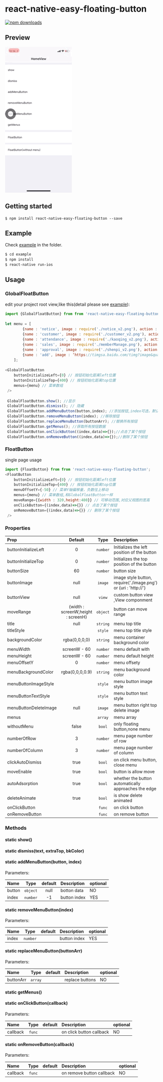 
# react-native-easy-floating-button

[![npm downloads](https://img.shields.io/npm/dt/react-native-easy-floating-button.svg)](https://npm.im/react-native-easy-floating-button)

## Preview
![](https://github.com/Itangjie/react-native-easy-floating-button/blob/master/floating.gif)

## Getting started

`$ npm install react-native-easy-floating-button --save`

## Example
Check [example](https://github.com/Itangjie/react-native-easy-floating-button/tree/master/example) in the  folder.

```bash
$ cd example
$ npm install
$ react-native run-ios
```

## Usage
### GlobalFloatButton
edit your project root view,like this(detail please see [example](https://github.com/Itangjie/react-native-easy-floating-button/tree/master/example)): 
```javascript
import {GlobalFloatButton} from from 'react-native-easy-floating-button';

let menu = [
        {name : 'notice', image : require('./notice_v2.png'), action : 'vt://notice/view'},
        {name : 'customer', image : require('./customer_v2.png'), action : ''},
        {name : 'attendance', image : require('./kaoqing_v2.png'), action : ''},
        {name : 'sales', image : require('./memberManage.png'), action : ''},
        {name : 'approval', image : require('./shenpi_v2.png'), action : ''},
        {name : 'add', image : ‘https://timgsa.baidu.com/timg?image&quality=80&size=b9999_10000&sec=1559109867602&di=3c152907ea75909f79d79a96ac66b715&imgtype=0&src=http%3A%2F%2Fimage.tupian114.com%2F20140417%2F13343689.png’, action : 'add', allowEdit : false} // allowEdit默认为true，为false时不可长按删除
    ];

<GlobalFloatButton
    buttonInitializeLeft={0} // 按钮初始化距离left位置
    buttonInitializeTop={400} // 按钮初始化距离top位置
    menus={menu} // 菜单数组
 />
 
 GlobalFloatButton.show(); //显示
 GlobalFloatButton.dismiss(); // 隐藏
 GlobalFloatButton.addMenuButton(button,index); //添加按钮,index可选，默认最后追加
 GlobalFloatButton.removeMenuButton(index); //移除按钮
 GlobalFloatButton.replaceMenuButton(buttonArr); //替换所有按钮
 GlobalFloatButton.getMenus(); //获取所有按钮数据
 GlobalFloatButton.onClickButton((index,data)=>{});//点击了某个按钮
 GlobalFloatButton.onRemoveButton((index,data)=>{});//删除了某个按钮
```
### FloatButton
single page usage
```javascript
import {FloatButton} from from 'react-native-easy-floating-button';
<FloatButton
    buttonInitializeLeft={0} // 按钮初始化距离left位置
    buttonInitializeTop={400} // 按钮初始化距离top位置
    menuOffsetY={-50} // 菜单Y轴偏移量，负数往上移动
    menus={menu} // 菜单数组,和GlobalFloatButton一样
    moveRange={{width : 320,height:480}} // 可移动范围,对应父视图的宽高
    onClickButton={(index,data)=>{}} // 点击了某个按钮
    onRemoveButton={(index,data)=>{}} // 删除了某个按钮
 />
```

### Properties

| Prop  | Default  | Type | Description |
| :------------ |:---------------:| :---------------:| :-----|
| buttonInitializeLeft | 0 | `number` | Initializes the left position of the button |
| buttonInitializeTop | 0 | `number` | Initializes the top position of the button |
| buttonSize | 60 | `number` | button size |
| buttonImage | null | `image` | image style button, require('./image.png') or {uri : 'http://'} |
| buttonView | null | `view` | custom button view ,View componment|
| moveRange | {width : screenW,height : screenH} | `object` | button can move range |
| title | null | `string` | menu top title |
| titleStyle |  | `style` | menu top title style |
| backgroundColor | rgba(0,0,0,0) | `string` | menu container background color |
| menuWidth | screenW - 60 | `number` | menu default with |
| menuHeight | screenW - 60 | `number` | menu default height |
| menuOffsetY | 0 | `number` | menu offsety |
| menuBackgroundColor | rgba(0,0,0,0.9) | `string` | menu background color |
| menuButtonImageStyle |  | `style` | menu button image style |
| menuButtonTextStyle | | `style` | menu button text style |
| menuButtonDeleteImage | null | `image` |  menu button right top delete image |
| menus |  | `array` | menu array |
| withoutMenu | false | `bool` | only floating button,none menu |
| numberOfRow | 3 | `number` | menu page number of row |
| numberOfColumn | 3 | `number` | menu page number of column |
| clickAutoDismiss | true | `bool` | on click menu button, close menu |
| moveEnable | true | `bool` | button is allow move |
| autoAdsorption | true | `bool` | whether the button automatically approaches the edge  |
| deleteAnimate | true | `bool` | is show delete animated |
| onClickButton |  | `func` | on click button |
| onRemoveButton |  | `func` | on remove button |

### Methods

#### static show()

#### static dismiss(text, extraTop, bkColor)

#### static addMenuButton(button, index)

Parameters:

| Name  | Type     | default | Description | optional |
| :---- | :------: | :------: | :--- | :--- |
| button | `object`   | null | botton data | NO |
| index | `number`   | -1 | button index | YES |

#### static removeMenuButton(index)

Parameters:

| Name  | Type     | default | Description | optional |
| :---- | :------: | :------: | :--- | :--- |
| index | `number`   |  | button index | YES |

#### static replaceMenuButton(buttonArr)

Parameters:

| Name  | Type     | default | Description | optional |
| :---- | :------: | :------: | :--- | :--- |
| buttonArr | `array`   |  | replace buttons | NO |

#### static getMenus()

#### static onClickButton(callback)

Parameters:

| Name  | Type     | default | Description | optional |
| :---- | :------: | :------: | :--- | :--- |
| callback | `func`   |  | on click button callback | NO |

#### static onRemoveButton(callback)

Parameters:

| Name  | Type     | default | Description | optional |
| :---- | :------: | :------: | :--- | :--- |
| callback | `func`   |  | on remove button callback | NO |
  
